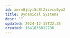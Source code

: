 ```yaml
---
id: amrn8jdyi5d8l2izvcu0ya2
title: Dynamical Systems
desc: ""
updated: 2024-12-15T22:35
created: 1641836012736
---
```


